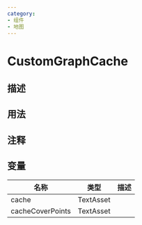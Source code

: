 ```yaml
---
category: 
- 组件
- 地图
---
```

# CustomGraphCache
## 描述

## 用法

## 注释

## 变量
| 名称 | 类型 | 描述 |
| ----------- | ----------- | ----------- |
| cache | TextAsset |  |  
| cacheCoverPoints | TextAsset |  |  

